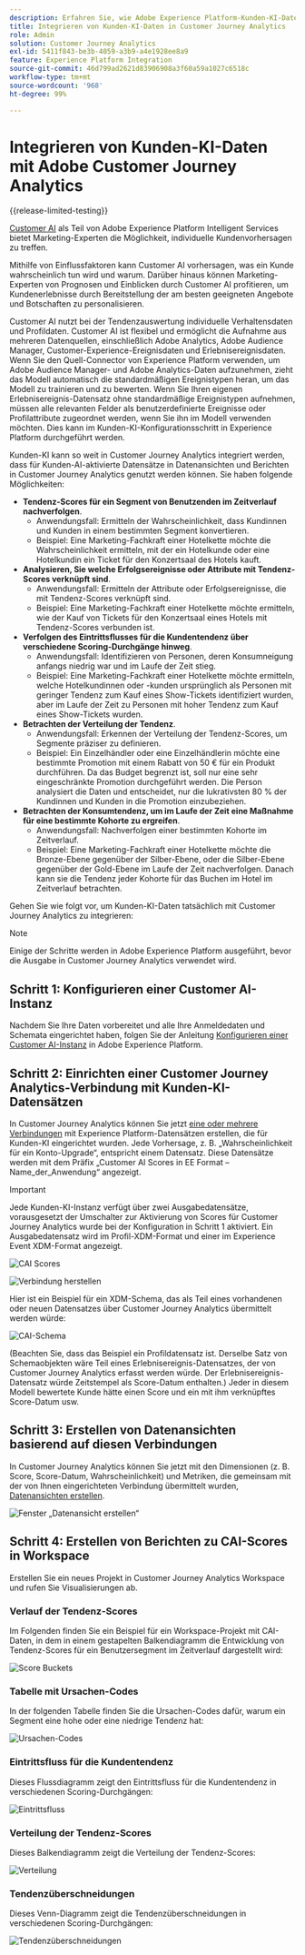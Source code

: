 ```yaml
---
description: Erfahren Sie, wie Adobe Experience Platform-Kunden-KI-Daten in Customer Journey Analytics mit Workspace integriert werden.
title: Integrieren von Kunden-KI-Daten in Customer Journey Analytics
role: Admin
solution: Customer Journey Analytics
exl-id: 5411f843-be3b-4059-a3b9-a4e1928ee8a9
feature: Experience Platform Integration
source-git-commit: 46d799ad2621d83906908a3f60a59a1027c6518c
workflow-type: tm+mt
source-wordcount: '968'
ht-degree: 99%

---
```


# Integrieren von Kunden-KI-Daten mit Adobe Customer Journey Analytics

{{release-limited-testing}}

[Customer AI](https://experienceleague.adobe.com/docs/experience-platform/intelligent-services/customer-ai/overview.html?lang=de) als Teil von Adobe Experience Platform Intelligent Services bietet Marketing-Experten die Möglichkeit, individuelle Kundenvorhersagen zu treffen.

Mithilfe von Einflussfaktoren kann Customer AI vorhersagen, was ein Kunde wahrscheinlich tun wird und warum. Darüber hinaus können Marketing-Experten von Prognosen und Einblicken durch Customer AI profitieren, um Kundenerlebnisse durch Bereitstellung der am besten geeigneten Angebote und Botschaften zu personalisieren.

Customer AI nutzt bei der Tendenzauswertung individuelle Verhaltensdaten und Profildaten. Customer AI ist flexibel und ermöglicht die Aufnahme aus mehreren Datenquellen, einschließlich Adobe Analytics, Adobe Audience Manager, Customer-Experience-Ereignisdaten und Erlebnisereignisdaten. Wenn Sie den Quell-Connector von Experience Platform verwenden, um Adobe Audience Manager- und Adobe Analytics-Daten aufzunehmen, zieht das Modell automatisch die standardmäßigen Ereignistypen heran, um das Modell zu trainieren und zu bewerten. Wenn Sie Ihren eigenen Erlebnisereignis-Datensatz ohne standardmäßige Ereignistypen aufnehmen, müssen alle relevanten Felder als benutzerdefinierte Ereignisse oder Profilattribute zugeordnet werden, wenn Sie ihn im Modell verwenden möchten. Dies kann im Kunden-KI-Konfigurationsschritt in Experience Platform durchgeführt werden.

Kunden-KI kann so weit in Customer Journey Analytics integriert werden, dass für Kunden-AI-aktivierte Datensätze in Datenansichten und Berichten in Customer Journey Analytics genutzt werden können. Sie haben folgende Möglichkeiten:

* **Tendenz-Scores für ein Segment von Benutzenden im Zeitverlauf nachverfolgen**. 
   * Anwendungsfall: Ermitteln der Wahrscheinlichkeit, dass Kundinnen und Kunden in einem bestimmten Segment konvertieren.
   * Beispiel: Eine Marketing-Fachkraft einer Hotelkette möchte die Wahrscheinlichkeit ermitteln, mit der ein Hotelkunde oder eine Hotelkundin ein Ticket für den Konzertsaal des Hotels kauft.
* **Analysieren, Sie welche Erfolgsereignisse oder Attribute mit Tendenz-Scores verknüpft sind**. &#x200B;
   * Anwendungsfall: Ermitteln der Attribute oder Erfolgsereignisse, die mit Tendenz-Scores verknüpft sind.
   * Beispiel: Eine Marketing-Fachkraft einer Hotelkette möchte ermitteln, wie der Kauf von Tickets für den Konzertsaal eines Hotels mit Tendenz-Scores verbunden ist.
* **Verfolgen des Eintrittsflusses für die Kundentendenz über verschiedene Scoring-Durchgänge hinweg**.
   * Anwendungsfall: Identifizieren von Personen, deren Konsumneigung anfangs niedrig war und im Laufe der Zeit stieg. 
   * Beispiel: Eine Marketing-Fachkraft einer Hotelkette möchte ermitteln, welche Hotelkundinnen oder -kunden ursprünglich als Personen mit geringer Tendenz zum Kauf eines Show-Tickets identifiziert wurden, aber im Laufe der Zeit zu Personen mit hoher Tendenz zum Kauf eines Show-Tickets wurden.
* **Betrachten der Verteilung der Tendenz**.
   * Anwendungsfall: Erkennen der Verteilung der Tendenz-Scores, um Segmente präziser zu definieren.
   * Beispiel: Ein Einzelhändler oder eine Einzelhändlerin möchte eine bestimmte Promotion mit einem Rabatt von 50 € für ein Produkt durchführen. Da das Budget begrenzt ist, soll nur eine sehr eingeschränkte Promotion durchgeführt werden. Die Person analysiert die Daten und entscheidet, nur die lukrativsten 80 % der Kundinnen und Kunden in die Promotion einzubeziehen.
* **Betrachten der Konsumtendenz, um im Laufe der Zeit eine Maßnahme für eine bestimmte Kohorte zu ergreifen**. 
   * Anwendungsfall: Nachverfolgen einer bestimmten Kohorte im Zeitverlauf.
   * Beispiel: Eine Marketing-Fachkraft einer Hotelkette möchte die Bronze-Ebene gegenüber der Silber-Ebene, oder die Silber-Ebene gegenüber der Gold-Ebene im Laufe der Zeit nachverfolgen. Danach kann sie die Tendenz jeder Kohorte für das Buchen im Hotel im Zeitverlauf betrachten.

Gehen Sie wie folgt vor, um Kunden-KI-Daten tatsächlich mit Customer Journey Analytics zu integrieren:

>[!NOTE]
>
>Einige der Schritte werden in Adobe Experience Platform ausgeführt, bevor die Ausgabe in Customer Journey Analytics verwendet wird.


## Schritt 1: Konfigurieren einer Customer AI-Instanz

Nachdem Sie Ihre Daten vorbereitet und alle Ihre Anmeldedaten und Schemata eingerichtet haben, folgen Sie der Anleitung [Konfigurieren einer Customer AI-Instanz](https://experienceleague.adobe.com/docs/experience-platform/intelligent-services/customer-ai/user-guide/configure.html) in Adobe Experience Platform.

## Schritt 2: Einrichten einer Customer Journey Analytics-Verbindung mit Kunden-KI-Datensätzen

In Customer Journey Analytics können Sie jetzt [eine oder mehrere Verbindungen](/help/connections/create-connection.md) mit Experience Platform-Datensätzen erstellen, die für Kunden-KI eingerichtet wurden. Jede Vorhersage, z. B. „Wahrscheinlichkeit für ein Konto-Upgrade“, entspricht einem Datensatz. Diese Datensätze werden mit dem Präfix „Customer AI Scores in EE Format – Name_der_Anwendung“ angezeigt.

>[!IMPORTANT]
>
>Jede Kunden-KI-Instanz verfügt über zwei Ausgabedatensätze, vorausgesetzt der Umschalter zur Aktivierung von Scores für Customer Journey Analytics wurde bei der Konfiguration in Schritt 1 aktiviert. Ein Ausgabedatensatz wird im Profil-XDM-Format und einer im Experience Event XDM-Format angezeigt.

![CAI Scores](assets/cai-scores.png)

![Verbindung herstellen](assets/create-conn.png)

Hier ist ein Beispiel für ein XDM-Schema, das als Teil eines vorhandenen oder neuen Datensatzes über Customer Journey Analytics übermittelt werden würde:

![CAI-Schema](assets/cai-schema.png)

(Beachten Sie, dass das Beispiel ein Profildatensatz ist. Derselbe Satz von Schemaobjekten wäre Teil eines Erlebnisereignis-Datensatzes, der von Customer Journey Analytics erfasst werden würde. Der Erlebnisereignis-Datensatz würde Zeitstempel als Score-Datum enthalten.) Jeder in diesem Modell bewertete Kunde hätte einen Score und ein mit ihm verknüpftes Score-Datum usw.

## Schritt 3: Erstellen von Datenansichten basierend auf diesen Verbindungen

In Customer Journey Analytics können Sie jetzt mit den Dimensionen (z. B. Score, Score-Datum, Wahrscheinlichkeit) und Metriken, die gemeinsam mit der von Ihnen eingerichteten Verbindung übermittelt wurden, [Datenansichten erstellen](/help/data-views/create-dataview.md).

![Fenster „Datenansicht erstellen“](assets/create-dataview.png)

## Schritt 4: Erstellen von Berichten zu CAI-Scores in Workspace

Erstellen Sie ein neues Projekt in Customer Journey Analytics Workspace und rufen Sie Visualisierungen ab.

### Verlauf der Tendenz-Scores

Im Folgenden finden Sie ein Beispiel für ein Workspace-Projekt mit CAI-Daten, in dem in einem gestapelten Balkendiagramm die Entwicklung von Tendenz-Scores für ein Benutzersegment im Zeitverlauf dargestellt wird:

![Score Buckets](assets/workspace-scores.png)

### Tabelle mit Ursachen-Codes

In der folgenden Tabelle finden Sie die Ursachen-Codes dafür, warum ein Segment eine hohe oder eine niedrige Tendenz hat:

![Ursachen-Codes](assets/reason-codes.png)

### Eintrittsfluss für die Kundentendenz

Dieses Flussdiagramm zeigt den Eintrittsfluss für die Kundentendenz in verschiedenen Scoring-Durchgängen:

![Eintrittsfluss](assets/flow.png)

### Verteilung der Tendenz-Scores

Dieses Balkendiagramm zeigt die Verteilung der Tendenz-Scores:

![Verteilung](assets/distribution.png)

### Tendenzüberschneidungen

Dieses Venn-Diagramm zeigt die Tendenzüberschneidungen in verschiedenen Scoring-Durchgängen:

![Tendenzüberschneidungen](assets/venn.png)
